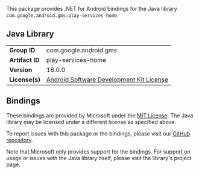 This package provides .NET for Android bindings for the Java library `com.google.android.gms:play-services-home`.

## Java Library

| | |
|-|-|
| **Group ID** | com.google.android.gms |
| **Artifact ID** | play-services-home |
| **Version** | 16.0.0 |
| **License(s)** | [Android Software Development Kit License](https://developer.android.com/studio/terms.html) |

## Bindings

These bindings are provided by Microsoft under the [MIT License](https://opensource.org/licenses/MIT). The Java
library may be licensed under a different license as specified above.

To report issues with this package or the bindings, please visit our [GitHub repository](https://aka.ms/android-libraries).

Note that Microsoft only provides support for the bindings. For support on
usage or issues with the Java library itself, please visit the library's project page.
